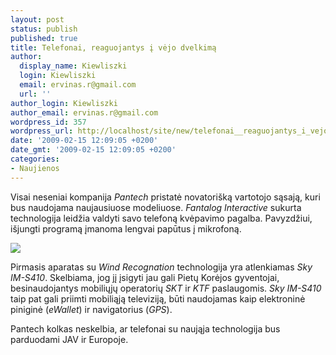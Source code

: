 ```yaml
---
layout: post
status: publish
published: true
title: Telefonai, reaguojantys į vėjo dvelkimą
author:
  display_name: Kiewliszki
  login: Kiewliszki
  email: ervinas.r@gmail.com
  url: ''
author_login: Kiewliszki
author_email: ervinas.r@gmail.com
wordpress_id: 357
wordpress_url: http://localhost/site/new/telefonai__reaguojantys_i_vejo_dvelkima/
date: '2009-02-15 12:09:05 +0200'
date_gmt: '2009-02-15 12:09:05 +0200'
categories:
- Naujienos
---
```

<p>Visai neseniai kompanija <i>Pantech</i> pristatė novatorišką vartotojo sąsają, kuri bus naudojama naujausiuose modeliuose. <i>Fantalog Interactive</i> sukurta technologija leidžia valdyti savo telefoną kvėpavimo pagalba. Pavyzdžiui, išjungti programą įmanoma lengvai papūtus į mikrofoną.</p>
<p><img src="http://svarke.technews.lt/pucia" /></p>
<p>Pirmasis aparatas su <i>Wind Recognation</i> technologija yra atlenkiamas <i>Sky IM-S410</i>. Skelbiama, jog jį įsigyti jau gali Pietų Korėjos gyventojai, besinaudojantys mobiliųjų operatorių <i>SKT</i> ir <i>KTF</i> paslaugomis. <i>Sky IM-S410</i> taip pat gali priimti mobiliąją televiziją, būti naudojamas kaip elektroninė piniginė (<i>eWallet</i>) ir navigatorius (<i>GPS</i>).</p>
<p>Pantech kolkas neskelbia, ar telefonai su naująja technologija bus parduodami JAV ir Europoje.<br /></p>
